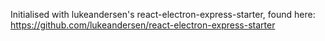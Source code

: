 Initialised with lukeandersen's react-electron-express-starter, found here:
https://github.com/lukeandersen/react-electron-express-starter